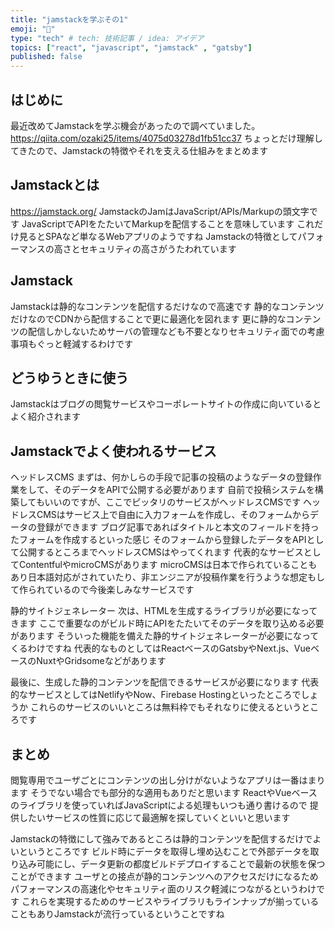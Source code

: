 ```yaml
---
title: "jamstackを学ぶその1"
emoji: "🐷"
type: "tech" # tech: 技術記事 / idea: アイデア
topics: ["react", "javascript", "jamstack" , "gatsby"]
published: false
---
```


## はじめに
最近改めてJamstackを学ぶ機会があったので調べていました。
https://qiita.com/ozaki25/items/4075d03278d1fb51cc37
ちょっとだけ理解してきたので、Jamstackの特徴やそれを支える仕組みをまとめます

## Jamstackとは
https://jamstack.org/
JamstackのJamはJavaScript/APIs/Markupの頭文字です
JavaScriptでAPIをたたいてMarkupを配信することを意味しています
これだけ見るとSPAなど単なるWebアプリのようですね
Jamstackの特徴としてパフォーマンスの高さとセキュリティの高さがうたわれています


## Jamstack
Jamstackは静的なコンテンツを配信するだけなので高速です
静的なコンテンツだけなのでCDNから配信することで更に最適化を図れます
更に静的なコンテンツの配信しかしないためサーバの管理なども不要となりセキュリティ面での考慮事項もぐっと軽減するわけです

## どうゆうときに使う
Jamstackはブログの閲覧サービスやコーポレートサイトの作成に向いているとよく紹介されます

## Jamstackでよく使われるサービス
ヘッドレスCMS
まずは、何かしらの手段で記事の投稿のようなデータの登録作業をして、そのデータをAPIで公開する必要があります
自前で投稿システムを構築してもいいのですが、ここでピッタリのサービスがヘッドレスCMSです
ヘッドレスCMSはサービス上で自由に入力フォームを作成し、そのフォームからデータの登録ができます
ブログ記事であればタイトルと本文のフィールドを持ったフォームを作成するといった感じ
そのフォームから登録したデータをAPIとして公開するところまでヘッドレスCMSはやってくれます
代表的なサービスとしてContentfulやmicroCMSがあります
microCMSは日本で作られていることもあり日本語対応がされていたり、非エンジニアが投稿作業を行うような想定もして作られているので今後楽しみなサービスです


静的サイトジェネレーター
次は、HTMLを生成するライブラリが必要になってきます
ここで重要なのがビルド時にAPIをたたいてそのデータを取り込める必要があります
そういった機能を備えた静的サイトジェネレーターが必要になってくるわけですね
代表的なものとしてはReactベースのGatsbyやNext.js、VueベースのNuxtやGridsomeなどがあります


最後に、生成した静的コンテンツを配信できるサービスが必要になります
代表的なサービスとしてはNetlifyやNow、Firebase Hostingといったところでしょうか
これらのサービスのいいところは無料枠でもそれなりに使えるというところです

## まとめ
閲覧専用でユーザごとにコンテンツの出し分けがないようなアプリは一番はまります
そうでない場合でも部分的な適用もありだと思います
ReactやVueベースのライブラリを使っていればJavaScriptによる処理もいつも通り書けるので
提供したいサービスの性質に応じて最適解を探していくといいと思います

Jamstackの特徴にして強みであるところは静的コンテンツを配信するだけでよいというところです
ビルド時にデータを取得し埋め込むことで外部データを取り込み可能にし、データ更新の都度ビルドデプロイすることで最新の状態を保つことができます
ユーザとの接点が静的コンテンツへのアクセスだけになるためパフォーマンスの高速化やセキュリティ面のリスク軽減につながるというわけです
これらを実現するためのサービスやライブラリもラインナップが揃っていることもありJamstackが流行っているということですね
